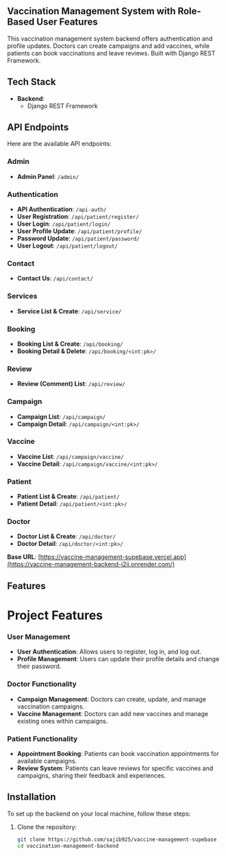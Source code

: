 ## Vaccination Management System with Role-Based User Features

This vaccination management system backend offers authentication and profile updates. Doctors can create campaigns and add vaccines, while patients can book vaccinations and leave reviews. Built with Django REST Framework.

## Tech Stack

- **Backend**: 
  - Django REST Framework

## API Endpoints

Here are the available API endpoints:


### Admin
- **Admin Panel**: `/admin/`

### Authentication
- **API Authentication**: `/api-auth/`
- **User Registration**: `/api/patient/register/`
- **User Login**: `/api/patient/login/`
- **User Profile Update**: `/api/patient/profile/`
- **Password Update**: `/api/patient/password/`
- **User Logout**: `/api/patient/logout/`

### Contact
- **Contact Us**: `/api/contact/`

### Services
- **Service List & Create**: `/api/service/`

### Booking
- **Booking List & Create**: `/api/booking/`
- **Booking Detail & Delete**: `/api/booking/<int:pk>/`

### Review
- **Review (Comment) List**: `/api/review/`

### Campaign
- **Campaign List**: `/api/campaign/`
- **Campaign Detail**: `/api/campaign/<int:pk>/`

### Vaccine
- **Vaccine List**: `/api/campaign/vaccine/`
- **Vaccine Detail**: `/api/campaign/vaccine/<int:pk>/`

### Patient
- **Patient List & Create**: `/api/patient/`
- **Patient Detail**: `/api/patient/<int:pk>/`

### Doctor
- **Doctor List & Create**: `/api/doctor/`
- **Doctor Detail**: `/api/doctor/<int:pk>/`


**Base URL**: [https://vaccine-management-supebase.vercel.app](https://vaccine-management-backend-j2ii.onrender.com/)

## Features

# Project Features

### User Management
- **User Authentication**: Allows users to register, log in, and log out.
- **Profile Management**: Users can update their profile details and change their password.

### Doctor Functionality
- **Campaign Management**: Doctors can create, update, and manage vaccination campaigns.
- **Vaccine Management**: Doctors can add new vaccines and manage existing ones within campaigns.

### Patient Functionality
- **Appointment Booking**: Patients can book vaccination appointments for available campaigns.
- **Review System**: Patients can leave reviews for specific vaccines and campaigns, sharing their feedback and experiences.



## Installation

To set up the backend on your local machine, follow these steps:

1. Clone the repository:
   ```bash
   git clone https://github.com/sajib925/vaccine-management-supebase
   cd vaccination-management-backend
